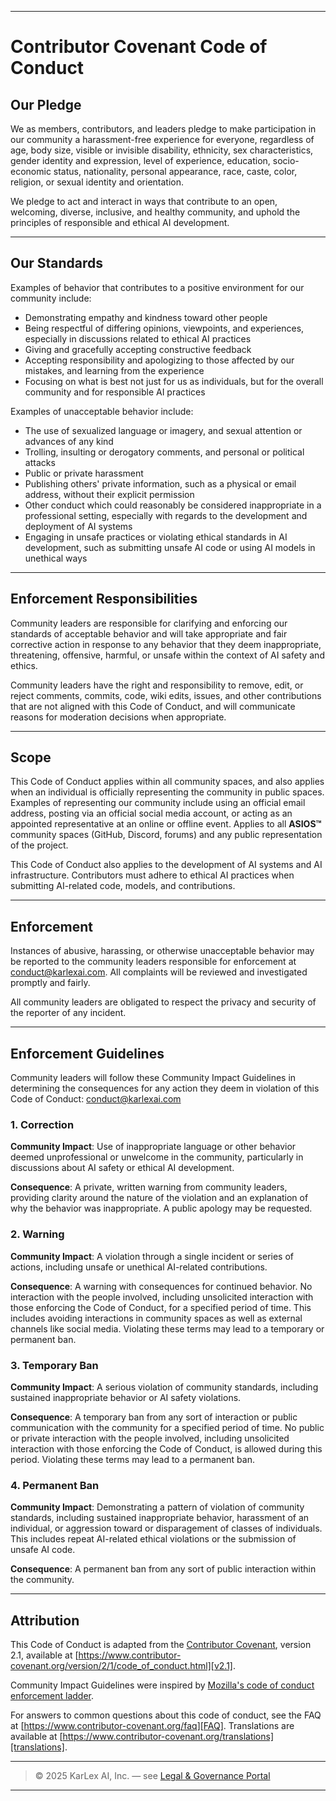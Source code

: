 
---

# Contributor Covenant Code of Conduct

## Our Pledge

We as members, contributors, and leaders pledge to make participation in our community a harassment-free experience for everyone, regardless of age, body size, visible or invisible disability, ethnicity, sex characteristics, gender identity and expression, level of experience, education, socio-economic status, nationality, personal appearance, race, caste, color, religion, or sexual identity and orientation.

We pledge to act and interact in ways that contribute to an open, welcoming, diverse, inclusive, and healthy community, and uphold the principles of responsible and ethical AI development.

---

## Our Standards

Examples of behavior that contributes to a positive environment for our community include:

* Demonstrating empathy and kindness toward other people
* Being respectful of differing opinions, viewpoints, and experiences, especially in discussions related to ethical AI practices
* Giving and gracefully accepting constructive feedback
* Accepting responsibility and apologizing to those affected by our mistakes, and learning from the experience
* Focusing on what is best not just for us as individuals, but for the overall community and for responsible AI practices

Examples of unacceptable behavior include:

* The use of sexualized language or imagery, and sexual attention or advances of any kind
* Trolling, insulting or derogatory comments, and personal or political attacks
* Public or private harassment
* Publishing others' private information, such as a physical or email address, without their explicit permission
* Other conduct which could reasonably be considered inappropriate in a professional setting, especially with regards to the development and deployment of AI systems
* Engaging in unsafe practices or violating ethical standards in AI development, such as submitting unsafe AI code or using AI models in unethical ways

---

## Enforcement Responsibilities

Community leaders are responsible for clarifying and enforcing our standards of acceptable behavior and will take appropriate and fair corrective action in response to any behavior that they deem inappropriate, threatening, offensive, harmful, or unsafe within the context of AI safety and ethics.

Community leaders have the right and responsibility to remove, edit, or reject comments, commits, code, wiki edits, issues, and other contributions that are not aligned with this Code of Conduct, and will communicate reasons for moderation decisions when appropriate.

---

## Scope

This Code of Conduct applies within all community spaces, and also applies when an individual is officially representing the community in public spaces. Examples of representing our community include using an official email address, posting via an official social media account, or acting as an appointed representative at an online or offline event. Applies to all **ASIOS™** community spaces (GitHub, Discord, forums) and any public representation of the project.

This Code of Conduct also applies to the development of AI systems and AI infrastructure. Contributors must adhere to ethical AI practices when submitting AI-related code, models, and contributions.

---

## Enforcement

Instances of abusive, harassing, or otherwise unacceptable behavior may be reported to the community leaders responsible for enforcement at conduct@karlexai.com. All complaints will be reviewed and investigated promptly and fairly.

All community leaders are obligated to respect the privacy and security of the reporter of any incident.

---

## Enforcement Guidelines

Community leaders will follow these Community Impact Guidelines in determining the consequences for any action they deem in violation of this Code of Conduct: conduct@karlexai.com

### 1. Correction

**Community Impact**: Use of inappropriate language or other behavior deemed unprofessional or unwelcome in the community, particularly in discussions about AI safety or ethical AI development.

**Consequence**: A private, written warning from community leaders, providing clarity around the nature of the violation and an explanation of why the behavior was inappropriate. A public apology may be requested.

### 2. Warning

**Community Impact**: A violation through a single incident or series of actions, including unsafe or unethical AI-related contributions.

**Consequence**: A warning with consequences for continued behavior. No interaction with the people involved, including unsolicited interaction with those enforcing the Code of Conduct, for a specified period of time. This includes avoiding interactions in community spaces as well as external channels like social media. Violating these terms may lead to a temporary or permanent ban.

### 3. Temporary Ban

**Community Impact**: A serious violation of community standards, including sustained inappropriate behavior or AI safety violations.

**Consequence**: A temporary ban from any sort of interaction or public communication with the community for a specified period of time. No public or private interaction with the people involved, including unsolicited interaction with those enforcing the Code of Conduct, is allowed during this period. Violating these terms may lead to a permanent ban.

### 4. Permanent Ban

**Community Impact**: Demonstrating a pattern of violation of community standards, including sustained inappropriate behavior, harassment of an individual, or aggression toward or disparagement of classes of individuals. This includes repeat AI-related ethical violations or the submission of unsafe AI code.

**Consequence**: A permanent ban from any sort of public interaction within the community.

---

## Attribution

This Code of Conduct is adapted from the [Contributor Covenant][homepage], version 2.1, available at [https://www.contributor-covenant.org/version/2/1/code_of_conduct.html][v2.1].

Community Impact Guidelines were inspired by [Mozilla's code of conduct enforcement ladder][Mozilla CoC].

For answers to common questions about this code of conduct, see the FAQ at [https://www.contributor-covenant.org/faq][FAQ]. Translations are available at [https://www.contributor-covenant.org/translations][translations].

[homepage]: https://www.contributor-covenant.org  
[v2.1]: https://www.contributor-covenant.org/version/2/1/code_of_conduct.html  
[Mozilla CoC]: https://github.com/mozilla/diversity  
[FAQ]: https://www.contributor-covenant.org/faq  
[translations]: https://www.contributor-covenant.org/translations

---

> © 2025 KarLex AI, Inc. — see [Legal & Governance Portal](https://asios.ai/legal)

---
